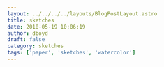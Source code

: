 ```yaml
---
layout: ../../../../layouts/BlogPostLayout.astro
title: sketches
date: 2010-05-19 10:06:19
author: dboyd
draft: false
category: sketches
tags: ['paper', 'sketches', 'watercolor']
---
```

<img
srcset="https://img.selfiespirits.com/images/2010/05/cesar_480.avif 480w"
sizes="(max-width: 480px) 100vw"
src="https://img.selfiespirits.com/images/2010/05/cesar.jpg"
alt=""
/>

<img
srcset="https://img.selfiespirits.com/images/2010/05/redturban_480.avif 480w"
sizes="(max-width: 480px) 100vw"
src="https://img.selfiespirits.com/images/2010/05/redturban.jpg"
alt=""
/>

<img
srcset="https://img.selfiespirits.com/images/2010/05/darkHairNeck_480.avif 480w"
sizes="(max-width: 480px) 100vw"
src="https://img.selfiespirits.com/images/2010/05/darkHairNeck.jpg"
alt=""
/>

<img
srcset="https://img.selfiespirits.com/images/2010/05/reese_480.avif 480w"
sizes="(max-width: 480px) 100vw"
src="https://img.selfiespirits.com/images/2010/05/reese.jpg"
alt=""
/>

